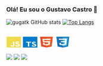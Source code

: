 ### Olá! Eu sou o Gustavo Castro 🌌

![gugatk GitHub stats](https://github-readme-stats.vercel.app/api?username=gugatk&show_icons=true&theme=dracula)
[![Top Langs](https://github-readme-stats.vercel.app/api/top-langs/?username=gugatk&layout=compact&show_icons=true&theme=dracula)](https://github.com/gugatk/github-readme-stats)



<div style="display: inline_block"><br>
  <img align="center" alt="Guga-js" height="30" width="40" src="https://raw.githubusercontent.com/devicons/devicon/master/icons/javascript/javascript-plain.svg">
  <img align="center" alt="Guga-ts" height="30" width="40" src="https://raw.githubusercontent.com/devicons/devicon/master/icons/typescript/typescript-plain.svg">
  <img align="center" alt="Guga-HTML" height="30" width="40" src="https://raw.githubusercontent.com/devicons/devicon/master/icons/html5/html5-original.svg">
  <img align="center" alt="Guga-CSS" height="30" width="40" src="https://raw.githubusercontent.com/devicons/devicon/master/icons/css3/css3-original.svg">
</div>
  
<br>

<di>
<a href="https://www.linkedin.com/in/gustavo-castro-0729b9113/" target="blank"><img src="https://img.shields.io/badge/LinkedIn-0077B5?style=for-the-badge&logo=linkedin&logoColor=white" target="blank"></a>
<a href="mailto:gustavocastro9@gmail.com" target="blank"><img src="https://img.shields.io/badge/Gmail-D14836?style=for-the-badge&logo=gmail&logoColor=white" target="blank"></a>
<a href="https://www.instagram.com/gustavocastrotk/" target="blank"><img src="https://img.shields.io/badge/Instagram-E4405F?style=for-the-badge&logo=instagram&logoColor=white">

 <br>
  
